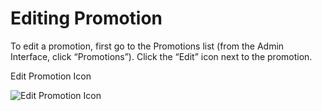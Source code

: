 # Editing Promotion

To edit a promotion, first go to the Promotions list \(from the Admin Interface, click “Promotions”\). Click the “Edit” icon next to the promotion.

Edit Promotion Icon

![Edit Promotion Icon](https://guides.spreecommerce.org/static/82d24ee1c9756a8b0ac54515edd416fe/dfbbb/edit_promotion_icon.jpg)


